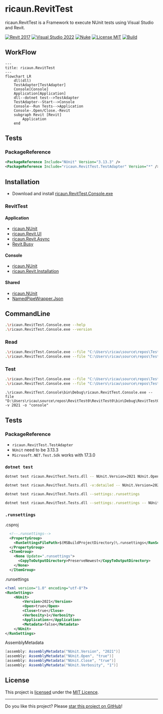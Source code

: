 # ricaun.RevitTest

ricaun.RevitTest is a Framework to execute NUnit tests using Visual Studio and Revit.

[![Revit 2017](https://img.shields.io/badge/Revit-2017+-blue.svg)](https://github.com/ricaun-io/ricaun.RevitTest)
[![Visual Studio 2022](https://img.shields.io/badge/Visual%20Studio-2022-blue)](https://github.com/ricaun-io/ricaun.RevitTest)
[![Nuke](https://img.shields.io/badge/Nuke-Build-blue)](https://nuke.build/)
[![License MIT](https://img.shields.io/badge/License-MIT-blue.svg)](LICENSE)
[![Build](https://github.com/ricaun-io/ricaun.RevitTest/actions/workflows/Build.yml/badge.svg)](https://github.com/ricaun-io/ricaun.RevitTest/actions)

## WorkFlow

```mermaid
---
title: ricaun.RevitTest
---
flowchart LR
    dll(dll)
    TestAdapter[TestAdapter]
    Console[Console]
    Application[Application]
    dll--dotnet test-->TestAdapter
    TestAdapter--Start-->Console
    Console--Run Tests-->Application
    Console-.Open/Close.-Revit
    subgraph Revit [Revit]
        Application
    end
```

## Tests
### PackageReference 
```xml
<PackageReference Include="NUnit" Version="3.13.3" />
<PackageReference Include="ricaun.RevitTest.TestAdapter" Version="*" />
```

## Installation

* Download and install [ricaun.RevitTest.Console.exe](https://github.com/ricaun-io/ricaun.RevitTest/releases/latest/download/ricaun.RevitTest.Console.zip)

### RevitTest

#### Application
* [ricaun.NUnit](https://github.com/ricaun-io/ricaun.NUnit)
* [ricaun.Revit.UI](https://github.com/ricaun-io/ricaun.Revit.UI)
* [ricaun.Revit.Async](https://github.com/ricaun-io/ricaun.Revit.Async)
* [Revit.Busy](https://github.com/ricaun-io/Revit.Busy)
#### Console
* [ricaun.NUnit](https://github.com/ricaun-io/ricaun.NUnit)
* [ricaun.Revit.Installation](https://github.com/ricaun-io/ricaun.Revit.Installation)
#### Shared
* [ricaun.NUnit](https://github.com/ricaun-io/ricaun.NUnit)
* [NamedPipeWrapper.Json](https://github.com/ricaun-io/named-pipe-wrapper-json)

## CommandLine

```bash
.\ricaun.RevitTest.Console.exe --help
.\ricaun.RevitTest.Console.exe --version
```

### Read
```bash
.\ricaun.RevitTest.Console.exe --file "C:\Users\ricau\source\repos\TestProject.Tests\TestProject.Tests\bin\Debug\TestProject.Tests.dll" --read
.\ricaun.RevitTest.Console.exe --file "C:\Users\ricau\source\repos\TestProject.Tests\TestProject.Tests\bin\Debug\TestProject.Tests.dll" --read --output "output.json"
```

### Test
```bash
.\ricaun.RevitTest.Console.exe --file "C:\Users\ricau\source\repos\TestProject.Tests\TestProject.Tests\bin\Debug\TestProject.Tests.dll" --output "console"
.\ricaun.RevitTest.Console.exe --file "C:\Users\ricau\source\repos\TestProject.Tests\TestProject.Tests\bin\Debug\TestProject.Tests.dll" -v 2021 -o "console" --close
```

```
.\ricaun.RevitTest.Console\bin\Debug\ricaun.RevitTest.Console.exe --file "D:\Users\ricau\source\repos\RevitTest0\RevitTest0\bin\Debug\RevitTest0.dll" -v 2021 -o "console"
```

## Tests
### PackageReference 

* `ricaun.RevitTest.TestAdapter`
* `NUnit` need to be 3.13.3
* `Microsoft.NET.Test.Sdk` works with 17.3.0

### `dotnet test`
```bash
dotnet test ricaun.RevitTest.Tests.dll -- NUnit.Version=2021 NUnit.Open=true NUnit.Close=true
```
```bash
dotnet test ricaun.RevitTest.Tests.dll -v:detailed -- NUnit.Version=2021 NUnit.Open=True NUnit.Close=True NUnit.Verbosity=1
```
```bash
dotnet test ricaun.RevitTest.Tests.dll --settings:.runsettings
```
```bash
dotnet test ricaun.RevitTest.Tests.dll --settings:.runsettings -- NUnit.Version=2023
```

### `.runsettings`
.csproj
```xml
  <!--.runsettings-->
  <PropertyGroup>
    <RunSettingsFilePath>$(MSBuildProjectDirectory)\.runsettings</RunSettingsFilePath>
  </PropertyGroup>
  <ItemGroup>
    <None Update=".runsettings">
      <CopyToOutputDirectory>PreserveNewest</CopyToOutputDirectory>
    </None>
  </ItemGroup>
```
.runsettings
```xml
<?xml version="1.0" encoding="utf-8"?>
<RunSettings>
	<NUnit>
		<Version>2021</Version>
		<Open>true</Open>
		<Close>true</Close>
		<Verbosity>1</Verbosity>
        <Application></Application>
        <Metadata>false</Metadata>
	</NUnit>
</RunSettings>
```

AssemblyMetadata
```c#
[assembly: AssemblyMetadata("NUnit.Version", "2021")]
[assembly: AssemblyMetadata("NUnit.Open", "true")]
[assembly: AssemblyMetadata("NUnit.Close", "true")]
[assembly: AssemblyMetadata("NUnit.Verbosity", "1")]
```



## License

This project is [licensed](LICENSE) under the [MIT Licence](https://en.wikipedia.org/wiki/MIT_License).

---

Do you like this project? Please [star this project on GitHub](https://github.com/ricaun-io/ricaun.RevitTest/stargazers)!